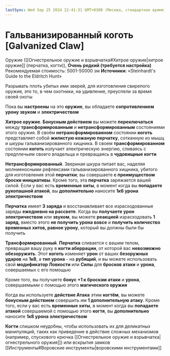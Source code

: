 ```yaml
---
lastSync: Wed Sep 25 2024 22:41:31 GMT+0300 (Москва, стандартное время)
---
```

# Гальванизированный коготь [Galvanized Claw]

Оружие ([[Огнестрельное оружие и взрывчатка#Хитрое оружие|хитрое оружие]] (перчатка, когти)), **Очень редкий (требуется настройка)**
Рекомендуемая стоимость: 5001-50000 зм
**Источники:** «Steinhardt's Guide to the Eldritch Hunt»

Разрывать плоть убитых ими зверей, для изготовления свирепого оружия, это то, в чем охотники, на удивление, преуспели за время своей охоты

Пока вы **настроены** на это **оружие**, вы обладаете **сопротивлением урону звуком** и **электричеством**

**Хитрое оружие**. **Бонусным действием** вы можете **переключаться** между **трансформированным** и **нетрансформированным** состояниями этого оружия. В своём **нетрансформированном** состоянии **коготь** представляет собой **жилистую кожаную перчатку**, сотканную из мышц и шкуры гальванизированного хищника. В своем **трансформированном** состоянии **коготь** излучает электрическую энергию, сливаясь с предплечьем своего владельца и превращаясь в **чудовищные когти**

**Нетрансформированный**. Звериная шкура питает вас, наделяя молниеносными рефлексами гальванизированного хищника, убитого для изготовления этой **перчатки**; вы совершаете **с преимуществом броски инициативы**. Кроме того, эта **перчатка** заряжается вашей силой. Если у вас есть **временные хиты**, в момент когда вы **попадаете рукопашной атакой**, вы **дополнительно** наносите **1к6 урона электричеством**

**Перчатка** имеет **3 заряда** и восстанавливает все израсходованные заряды **ежедневно на рассвете**. Когда вы **получаете урон электричеством** или **звуком**, вы можете **реакцией** израсходовать **1 заряд**, вместо этого **не получить урона вовсе** и **получить количество временных хитов, равное урону**, который вы должны были бы получить

**Трансформированный**. **Перчатка** сливается с вашим телом, превращая вашу руку в **когти аберрации**, от которой вас **невозможно обезоружить**. Этот **коготь** изменяет **урон** от ваших **безоружных ударов** на **1к8**, а **тип урона** - на **рубящий**, и вы можете использовать свой **модификатор Ловкости** или **Силы** для **бросков атаки** и **урона**, совершаемых с его помощью

Кроме того, вы получаете **бонус +1 к броскам атаки** и **урона**, совершаемыми с помощью этого **магического оружия**

Когда вы используете **действие Атака** этим **когтём**, вы можете **бонусным действием** совершить им **1 дополнительную атаку**. Кроме того, если у вас есть **временные хиты**, в момент когда вы **попадаете атакой** совершаемой с помощью этого **когтя**, вы **дополнительно** наносите **1к8 урона электричеством**

**Когти** слишком неудобны, чтобы использовать их для деликатных манипуляций, таких как приведение в действие сложных механизмов (например, спускового крючка [[Огнестрельное оружие и взрывчатка|огнестрельного оружия]]) или вскрытия замков [[Инструменты#Воровские инструменты|воровскими инструментами]]